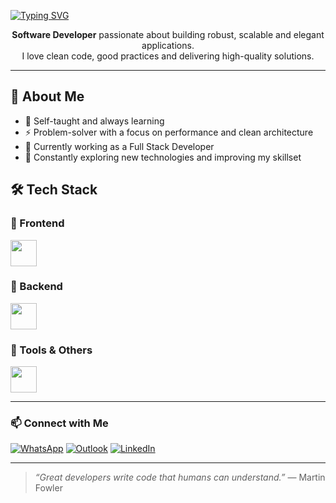 [![Typing SVG](https://readme-typing-svg.demolab.com?font=Fira+Code&weight=600&size=25&pause=1000&color=1F6FEB&background=FFFFFF00&vCenter=true&random=false&width=600&lines=Hi%2C+I'm+Vinicius+%F0%9F%91%8B;Full+Stack+Developer)](https://git.io/typing-svg)

<p align="center">
  <b>Software Developer</b> passionate about building robust, scalable and elegant applications.<br>
  I love clean code, good practices and delivering high-quality solutions.
</p>

---

## 🚀 About Me

- 🧠 Self-taught and always learning
- ⚡ Problem-solver with a focus on performance and clean architecture
- 💼 Currently working as a Full Stack Developer
- 🌱 Constantly exploring new technologies and improving my skillset

## 🛠️ Tech Stack

### 🎨 Frontend

<div align="left">
  <img src="https://skillicons.dev/icons?i=react,nextjs,angular,ts,js,html,css,tailwind,materialui,redux" height="42" />
</div>

### 🧠 Backend

<div align="left">
  <img src="https://skillicons.dev/icons?i=nodejs,express,nestjs,prisma,sequelize,java,spring,postgresql,mysql,mongodb" height="42" />
</div>

### 🧰 Tools & Others

<div align="left">
  <img src="https://skillicons.dev/icons?i=docker,aws,graphql,jest,git,github" height="42" />
</div>

---

### 📫 Connect with Me

[![WhatsApp](https://img.shields.io/badge/WhatsApp-25D366?style=for-the-badge&logo=whatsapp&logoColor=white)](https://wa.me/5514998481539)
[![Outlook](https://img.shields.io/badge/Outlook-0078D4?style=for-the-badge&logo=microsoftoutlook&logoColor=white)](mailto:vinicius-rodrigues2000@hotmail.com)
[![LinkedIn](https://img.shields.io/badge/LinkedIn-0A66C2?style=for-the-badge&logo=linkedin&logoColor=white)](https://www.linkedin.com/in/vinicius-rodrigues-xavier)

---

> _“Great developers write code that humans can understand.”_ — Martin Fowler
